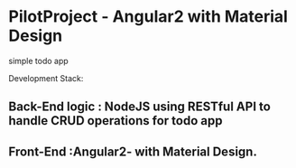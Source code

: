 # PilotProject - Angular2 with  Material  Design


simple todo app 

Development Stack:


Back-End logic : NodeJS using RESTful API to handle CRUD operations for todo app
--------------------------------------------------------------------------------
Front-End :Angular2- with Material Design.
--------------------------------------------------------------------------------

 
